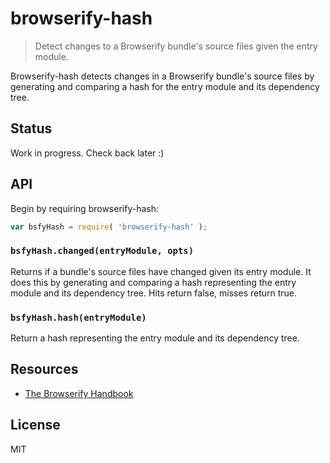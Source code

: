 # browserify-hash

> Detect changes to a Browserify bundle's source files given the entry module.

Browserify-hash detects changes in a Browserify bundle's source files by
generating and comparing a hash for the entry module and its dependency tree.

## Status

Work in progress. Check back later :)

## API

Begin by requiring browserify-hash:

```js
var bsfyHash = require( 'browserify-hash' );
```

### `bsfyHash.changed(entryModule, opts)`

Returns if a bundle's source files have changed given its entry module. It does
this by generating and comparing a hash representing the entry module and its
dependency tree. Hits return false, misses return true.

### `bsfyHash.hash(entryModule)`

Return a hash representing the entry module and its dependency tree.

## Resources

- [The Browserify Handbook](https://github.com/substack/browserify-handbook)

## License

MIT
